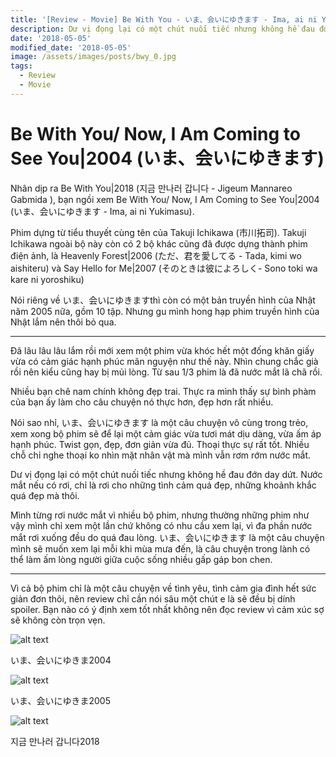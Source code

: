 ```yaml
---
title: '[Review - Movie] Be With You - いま、会いにゆきます - Ima, ai ni Yukimasu'
description: Dư vị đọng lại có một chút nuối tiếc nhưng không hề đau đớn day dứt. Nước mắt nếu có rơi, chỉ là rơi cho những tình cảm quá đẹp, những khoảnh khắc quá đẹp mà thôi.
date: '2018-05-05'
modified_date: '2018-05-05'
image: /assets/images/posts/bwy_0.jpg
tags:
  - Review
  - Movie
---
```



# Be With You/ Now, I Am Coming to See You|2004 (いま、会いにゆきます)
 


Nhân dịp ra Be With You|2018 (지금 만나러 갑니다 - Jigeum Mannareo Gabmida ), bạn ngồi xem Be With You/ Now, I Am Coming to See You|2004 (いま、会いにゆきます - Ima, ai ni Yukimasu).

 

Phim dựng từ tiểu thuyết cùng tên của Takuji Ichikawa (市川拓司). Takuji Ichikawa ngoài bộ này còn có 2 bộ khác cũng đã được dựng thành phim điện ảnh, là Heavenly Forest|2006 (ただ、君を愛してる - Tada, kimi wo aishiteru) và Say Hello for Me|2007 (そのときは彼によろしく- Sono toki wa kare ni yoroshiku)

 

Nói riêng về いま、会いにゆきますthì còn có một bản truyền hình của Nhật năm 2005 nữa, gồm 10 tập. Nhưng gu mình hong hạp phim truyền hình của Nhật lắm nên thôi bỏ qua.

 

***

 

Đã lâu lâu lâu lắm rồi mới xem một phim vừa khóc hết một đống khăn giấy vừa có cảm giác hạnh phúc mãn nguyện như thế này. Nhìn chung chắc già rồi nên kiểu cũng hay bị mủi lòng. Từ sau 1/3 phim là đã nước mắt lã chã rồi.

 

Nhiều bạn chê nam chính không đẹp trai. Thực ra mình thấy sự bình phàm của bạn ấy làm cho câu chuyện nó thực hơn, đẹp hơn rất nhiều.

 

Nói sao nhỉ, いま、会いにゆきます là một câu chuyện vô cùng trong trẻo, xem xong bộ phim sẽ để lại một cảm giác vừa tươi mát dịu dàng, vừa ấm áp hạnh phúc. Twist gọn, đẹp, đơn giản vừa đủ. Thoại thực sự rất tốt. Nhiều chỗ chỉ nghe thoại ko nhìn mặt nhân vật mà mình vẫn rơm rớm nước mắt.

 

Dư vị đọng lại có một chút nuối tiếc nhưng không hề đau đớn day dứt. Nước mắt nếu có rơi, chỉ là rơi cho những tình cảm quá đẹp, những khoảnh khắc quá đẹp mà thôi.

 

Mình từng rơi nước mắt vì nhiều bộ phim, nhưng thường những phim như vậy mình chỉ xem một lần chứ không có nhu cầu xem lại, vì đa phần nước mắt rơi xuống đều do quá đau lòng. いま、会いにゆきます là một câu chuyện mình sẽ muốn xem lại mỗi khi mùa mưa đến, là câu chuyện trong lành có thể làm ấm lòng người giữa cuộc sống nhiều gấp gáp bon chen.

 

***

 

Vì cả bộ phim chỉ là một câu chuyện về tình yêu, tình cảm gia đình hết sức giản đơn thôi, nên review chỉ cần nói sâu một chút e là sẽ đều bị dính spoiler. Bạn nào có ý định xem tốt nhất không nên đọc review vì cảm xúc sợ sẽ không còn trọn vẹn.

 
![alt text](@@baseUrl@@/assets/images/posts/tdk/bwy_1.jpg 'いま、会いにゆきま2004')
 

いま、会いにゆきま2004

 
![alt text](@@baseUrl@@/assets/images/posts/tdk/bwy_2.jpg 'いま、会いにゆきま2005')

いま、会いにゆきま2005

 
![alt text](@@baseUrl@@/assets/images/posts/tdk/bwy_3.jpg '지금 만나러 갑니다2018')
 
지금 만나러 갑니다2018